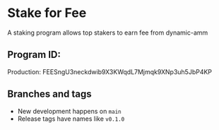 # Stake for Fee

A staking program allows top stakers to earn fee from dynamic-amm

## Program ID:

Production: FEESngU3neckdwib9X3KWqdL7Mjmqk9XNp3uh5JbP4KP

## Branches and tags

- New development happens on `main`
- Release tags have names like `v0.1.0`
